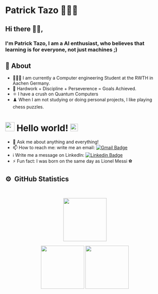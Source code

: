 # Patrick Tazo 👨🏽‍💻

## Hi there 👋🏽,

### I'm Patrick Tazo, I am a AI enthusiast, who believes that learning is for everyone, not just machines ;)

  
## 🧐 About

- 👨🏽‍🎓 I am currently a Computer engineering Student at the RWTH in Aachen Germany.
- 🦾 Hardwork + Discipline + Perseverence = Goals Achieved.
- ⚛️ I have a crush on Quantum Computers
- ♟️ When I am not studying or doing personal projects, I like playing chess puzzles.


# <img src="https://github.com/TheDudeThatCode/TheDudeThatCode/blob/master/Assets/Hi.gif" width="29px"> Hello world!&nbsp;<img src="https://github.com/TheDudeThatCode/TheDudeThatCode/blob/master/Assets/Earth.gif" width="24px">

- 💬 Ask me about anything and everything!
- 📫 How to reach me: write me an email:   [![Gmail Badge](https://img.shields.io/badge/-tazokuetep@gmail.com-c14438?style=flat-square&logo=Gmail&logoColor=white&link=mailto:tazokuetep@gmail.com)](mailto:tazokuetep@gmail.com)
- ℹ️ Write me a message on LinkedIn:   [![Linkedin Badge](https://img.shields.io/badge/-tazokuetep24-blue?style=flat-square&logo=Linkedin&logoColor=white&link=https://www.linkedin.com/in/patrick-tazo-kuete-b39866255)](https://www.linkedin.com/in/patrick-tazo-kuete-b39866255) 
- ⚡ Fun fact: I was born on the same day as Lionel Messi ⚽




 ## <b>:gear: &nbsp;GitHub Statistics</b>
  <br/>
    <p align="center">
        <img height="137px" src="https://github-readme-streak-stats.herokuapp.com/?user=tazokuetep24&hide_border=true&theme=nightowl" />
    </p>
    <p align="center">
        <img height="137px" src="https://github-readme-stats.vercel.app/api?username=tazokuetep24&hide_title=true&hide_border=true&show_icons=true&include_all_commits=true&count_private=true&line_height=21&theme=nightowl" /> <img height="137px" src="https://github-readme-stats.vercel.app/api/top-langs/?username=tazokuetep24&hide=html&hide_title=true&hide_border=true&layout=compact&langs_count=8&theme=nightowl" />
    </p>




